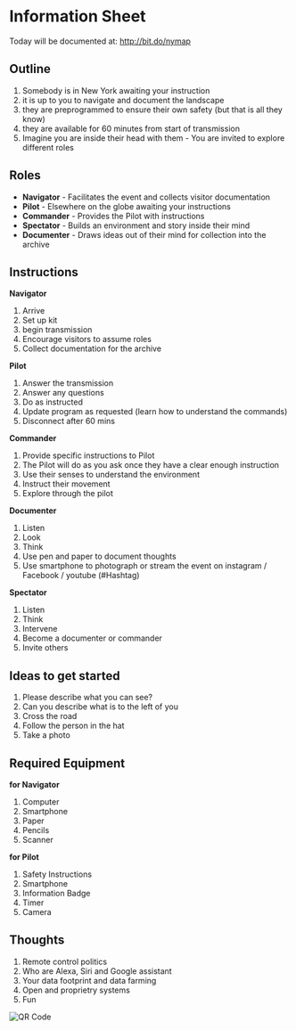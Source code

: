 # Information Sheet

Today will be documented at: http://bit.do/nymap

## Outline

1. Somebody is in New York awaiting your instruction
2. it is up to you to navigate and document the landscape 
3. they are preprogrammed to ensure their own safety (but that is all they know)
4. they are available for 60 minutes from start of transmission
5. Imagine you are inside their head with them - You are invited to explore different roles

## Roles

- **Navigator** - Facilitates the event and collects visitor documentation
- **Pilot** - Elsewhere on the globe awaiting your instructions
- **Commander** - Provides the Pilot with instructions
- **Spectator** - Builds an environment and story inside their mind
- **Documenter** - Draws ideas out of their mind for collection into the archive

## Instructions

**Navigator**

1. Arrive
2. Set up kit
3. begin transmission
4. Encourage visitors to assume roles
5. Collect documentation for the archive

**Pilot**

1. Answer the transmission
2. Answer any questions
3. Do as instructed
4. Update program as requested (learn how to understand the commands)
5. Disconnect after 60 mins

**Commander**

1. Provide specific instructions to Pilot 
2. The Pilot will do as you ask once they have a clear enough instruction
3. Use their senses to understand the environment
4. Instruct their movement
5. Explore through the pilot

**Documenter**

1. Listen
2. Look
3. Think
4. Use pen and paper to document thoughts
5. Use smartphone to photograph or stream the event on instagram / Facebook / youtube (#Hashtag)

**Spectator**

1. Listen
2. Think
3. Intervene
4. Become a documenter or commander
5. Invite others 

## Ideas to get started

1. Please describe what you can see?
2. Can you describe what is to the left of you
3. Cross the road
4. Follow the person in the hat
5. Take a photo

## Required Equipment

**for Navigator**

1. Computer
2. Smartphone
3. Paper
4. Pencils
5. Scanner

**for Pilot**

1. Safety Instructions
2. Smartphone
3. Information Badge
4. Timer
5. Camera

## Thoughts

1. Remote control politics
2. Who are Alexa, Siri and Google assistant
3. Your data footprint and data farming
4. Open and proprietry systems
5. Fun 

![QR Code](http://chart.apis.google.com/chart?cht=qr&chs=100x100&choe=UTF-8&chld=H%7C0&chl=http://bit.do/nymap)
